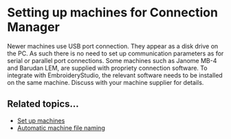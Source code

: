 # Setting up machines for Connection Manager

Newer machines use USB port connection. They appear as a disk drive on the PC. As such there is no need to set up communication parameters as for serial or parallel port connections. Some machines such as Janome MB-4 and Barudan LEM, are supplied with propriety connection software. To integrate with EmbroideryStudio, the relevant software needs to be installed on the same machine. Discuss with your machine supplier for details.

## Related topics...

- [Set up machines](Set_up_machines)
- [Automatic machine file naming](Automatic_machine_file_naming)

